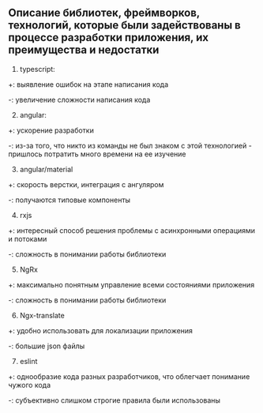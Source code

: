 ## Описание библиотек, фреймворков, технологий, которые были задействованы в процессе разработки приложения, их преимущества и недостатки

1. typescript:

  +: выявление ошибок на этапе написания кода

  -: увеличение сложности написания кода

2. angular:

  +: ускорение разработки

  -: из-за того, что никто из команды не был знаком с этой технологией - пришлось потратить много времени на ее изучение

3. angular/material

  +: скорость верстки, интеграция с ангуляром

  -: получаются типовые компоненты
  
4. rxjs

  +: интересный способ решения проблемы с асинхронными операциями и потоками

  -: сложность в понимании работы библиотеки
  
5. NgRx

  +: максимально понятным управление всеми состояниями приложения

  -: сложность в понимании работы библиотеки
  
6. Ngx-translate

  +: удобно использовать для локализации приложения

  -: большие json файлы

7. eslint

  +: однообразие кода разных разработчиков, что облегчает понимание чужого кода

  -: субъективно слишком строгие правила были использованы
